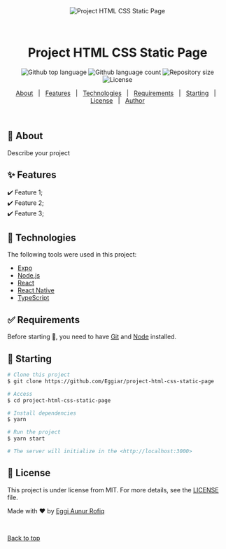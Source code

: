 <div align="center" id="top"> 
  <img src="./.github/app.gif" alt="Project HTML CSS Static Page" />

  &#xa0;

  <!-- <a href="https://projecthtmlcssstaticpage.netlify.app">Demo</a> -->
</div>

<h1 align="center">Project HTML CSS Static Page</h1>

<p align="center">
  <img alt="Github top language" src="https://img.shields.io/github/languages/top/Eggiar/project-html-css-static-page?color=56BEB8">

  <img alt="Github language count" src="https://img.shields.io/github/languages/count/Eggiar/project-html-css-static-page?color=56BEB8">

  <img alt="Repository size" src="https://img.shields.io/github/repo-size/Eggiar/project-html-css-static-page?color=56BEB8">

  <img alt="License" src="https://img.shields.io/github/license/Eggiar/project-html-css-static-page?color=56BEB8">

  <!-- <img alt="Github issues" src="https://img.shields.io/github/issues/Eggiar/project-html-css-static-page?color=56BEB8" /> -->

  <!-- <img alt="Github forks" src="https://img.shields.io/github/forks/Eggiar/project-html-css-static-page?color=56BEB8" /> -->

  <!-- <img alt="Github stars" src="https://img.shields.io/github/stars/Eggiar/project-html-css-static-page?color=56BEB8" /> -->
</p>

<!-- Status -->

<!-- <h4 align="center"> 
	🚧  Project HTML CSS Static Page 🚀 Under construction...  🚧
</h4> 

<hr> -->

<p align="center">
  <a href="#dart-about">About</a> &#xa0; | &#xa0; 
  <a href="#sparkles-features">Features</a> &#xa0; | &#xa0;
  <a href="#rocket-technologies">Technologies</a> &#xa0; | &#xa0;
  <a href="#white_check_mark-requirements">Requirements</a> &#xa0; | &#xa0;
  <a href="#checkered_flag-starting">Starting</a> &#xa0; | &#xa0;
  <a href="#memo-license">License</a> &#xa0; | &#xa0;
  <a href="https://github.com/Eggiar" target="_blank">Author</a>
</p>

<br>

## :dart: About ##

Describe your project

## :sparkles: Features ##

:heavy_check_mark: Feature 1;\
:heavy_check_mark: Feature 2;\
:heavy_check_mark: Feature 3;

## :rocket: Technologies ##

The following tools were used in this project:

- [Expo](https://expo.io/)
- [Node.js](https://nodejs.org/en/)
- [React](https://pt-br.reactjs.org/)
- [React Native](https://reactnative.dev/)
- [TypeScript](https://www.typescriptlang.org/)

## :white_check_mark: Requirements ##

Before starting :checkered_flag:, you need to have [Git](https://git-scm.com) and [Node](https://nodejs.org/en/) installed.

## :checkered_flag: Starting ##

```bash
# Clone this project
$ git clone https://github.com/Eggiar/project-html-css-static-page

# Access
$ cd project-html-css-static-page

# Install dependencies
$ yarn

# Run the project
$ yarn start

# The server will initialize in the <http://localhost:3000>
```

## :memo: License ##

This project is under license from MIT. For more details, see the [LICENSE](LICENSE.md) file.


Made with :heart: by <a href="https://github.com/Eggiar" target="_blank">Eggi Aunur Rofiq</a>

&#xa0;

<a href="#top">Back to top</a>
